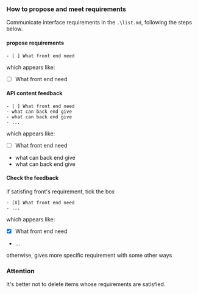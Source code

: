 ### How to propose and meet requirements

Communicate interface requirements in the `.\list.md`, following the steps below.

#### propose requirements
```
- [ ] What front end need
```
which appears like:
- [ ] What front end need

#### API content feedback
```
- [ ] What front end need
- what can back end give
- what can back end give
- ...
```
which appears like:
- [ ] What front end need
- what can back end give
- what can back end give

#### Check the feedback
if satisfing front's requirement, tick the box
```
- [X] What front end need
- ...
```
which appears like:
- [X] What front end need
- ...

otherwise, gives more specific requirement with some other ways

### Attention

It's better not to delete items whose requirements are satisfied.

